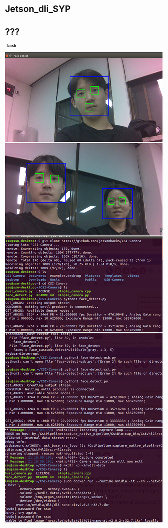 # Jetson_dli_SYP
# <b> ???
```
 bash 
```
![poster](./pic1.png)
![poster](./pic2.png)
![poster](./pic3.png)
![poster](./pic4.png)
![poster](./pic5.png)
